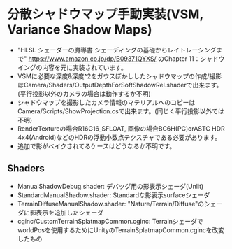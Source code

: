 # 分散シャドウマップ手動実装(VSM, Variance Shadow Maps)
* "HLSL シェーダーの魔導書 シェーディングの基礎からレイトレーシングまで" https://www.amazon.co.jp/dp/B09371QYXS/ のChapter 11：シャドウイングの内容を元に実装されています。
* VSMに必要な深度&深度^2をガウスぼかししたシャドウマップの作成/撮影はCamera/Shaders/OutputDepthForSoftShadowRel.shaderで出来ます。(平行投影以外のカメラの場合は動作するか不明)
* シャドウマップを撮影したカメラ情報のマテリアルへのコピーはCamera/Scripts/ShowProjection.csで出来ます。(同じく平行投影以外では不明)
* RenderTextureの場合R16G16_SFLOAT, 画像の場合BC6H(PC)orASTC HDR 4x4(Android)などのHDRの浮動小数点テクスチャである必要があります。
* 追加で影がベイクされてるケースはどうなるか不明です。

## Shaders
* ManualShadowDebug.shader: デバッグ用の影表示シェーダ(Unlit)
* StandardManualShadow.shader: Standardな影表示surfaceシェーダ
* TerrainDiffuseManualShadow.shader: "Nature/Terrain/Diffuse"のシェーダに影表示を追加したシェーダ
* cginc/CustomTerrainSplatmapCommon.cginc: TerrainシェーダでworldPosを使用するためにUnityのTerrainSplatmapCommon.cgincを改変したもの
